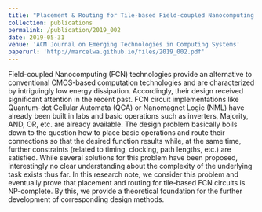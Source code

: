 ```yaml
---
title: "Placement & Routing for Tile-based Field-coupled Nanocomputing Circuits is NP-complete"
collection: publications
permalink: /publication/2019_002
date: 2019-05-31
venue: 'ACM Journal on Emerging Technologies in Computing Systems'
paperurl: 'http://marcelwa.github.io/files/2019_002.pdf'
---
```


Field-coupled Nanocomputing (FCN) technologies provide an alternative to conventional CMOS-based computation technologies and are characterized by intriguingly low energy dissipation. Accordingly, their design received significant attention in the recent past. FCN circuit implementations like Quantum-dot Cellular Automata (QCA) or Nanomagnet Logic (NML) have already been built in labs and basic operations such as inverters, Majority, AND, OR, etc. are already available. The design problem basically boils down to the question how to place basic operations and route their connections so that the desired function results while, at the same time, further constraints (related to timing, clocking, path lengths, etc.) are satisfied. While several solutions for this problem have been proposed, interestingly no clear understanding about the complexity of the underlying task exists thus far. In this research note, we consider this problem and eventually prove that placement and routing for tile-based FCN circuits is NP-complete. By this, we provide a theoretical foundation for the further development of corresponding design methods.
